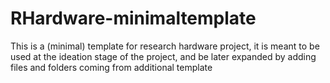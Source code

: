 # RHardware-minimaltemplate
This is a (minimal) template for research hardware project, it is meant to be used at the ideation stage of the project, and be later expanded by adding files and folders coming from additional template
